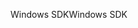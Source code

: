 <span data-ttu-id="92dba-101">Windows SDK</span><span class="sxs-lookup"><span data-stu-id="92dba-101">Windows SDK</span></span>